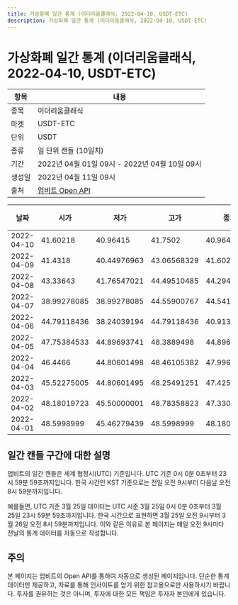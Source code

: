 ```yaml
---
title: 가상화폐 일간 통계 (이더리움클래식, 2022-04-10, USDT-ETC)
description: 가상화폐 일간 통계 (이더리움클래식, 2022-04-10, USDT-ETC)
---
```



가상화폐 일간 통계 (이더리움클래식, 2022-04-10, USDT-ETC)
===

|항목|내용|
|--|--|
|종목|이더리움클래식|
|마켓|USDT-ETC|
|단위|USDT|
|종류|일 단위 캔들 (10일치)|
|기간|2022년 04월 01일 09시 - 2022년 04월 10일 09시|
|생성일|2022년 04월 11일 09시|
|출처|[업비트 Open API](https://docs.upbit.com)|


|날짜|시가|저가|고가|종가|비고|
|--|--|--|--|--|--|
|2022-04-10|41.60218|40.96415|41.7502|40.96415|    |
|2022-04-09|41.4318|40.44976963|43.06568329|41.60218|    |
|2022-04-08|43.33643|41.76547021|44.49510485|44.29442425|    |
|2022-04-07|38.99278085|38.99278085|44.55900767|44.541|    |
|2022-04-06|44.79118436|38.24039194|44.79118436|40.91344984|    |
|2022-04-05|47.75384533|44.89693741|48.3889498|44.89693741|    |
|2022-04-04|46.4466|44.80601498|48.46105382|47.99679968|    |
|2022-04-03|45.52275005|44.80601495|48.25491251|47.425|    |
|2022-04-02|48.18019723|45.50000001|48.78358823|47.33088543|    |
|2022-04-01|48.5998999|45.46279439|48.5998999|48.18019723|    |


일간 캔들 구간에 대한 설명
---


업비트의 일간 캔들은 세계 협정시(UTC) 기준입니다. 
UTC 기준 0시 0분 0초부터 23시 59분 59초까지입니다. 
한국 시간인 KST 기준으로는 전일 오전 9시부터 다음날 오전 8시 59분까지입니다. 


예를들면, UTC 기준 3월 25일 데이터는 UTC 시준 3월 25일 0시 0분 0초부터 3월 25일 23시 59분 59초까지입니다. 
한국 시간으로 표현하면 3월 25일 오전 9시부터 3월 26일 오전 8시 59분까지입니다. 
이와 같은 이유로 본 페이지는 매일 오전 9시마다 전날의 통계 데이터를 자동으로 작성합니다. 


주의
---


본 페이지는 업비트의 Open API를 통하여 자동으로 생성된 페이지입니다. 
단순한 통계 데이터만 제공하고, 자료를 통해 인사이트를 얻기 위한 참고용으로만 사용하시기 바랍니다. 
투자를 권유하는 것은 아니며, 투자에 대한 모든 책임은 투자자 본인에게 있습니다. 
